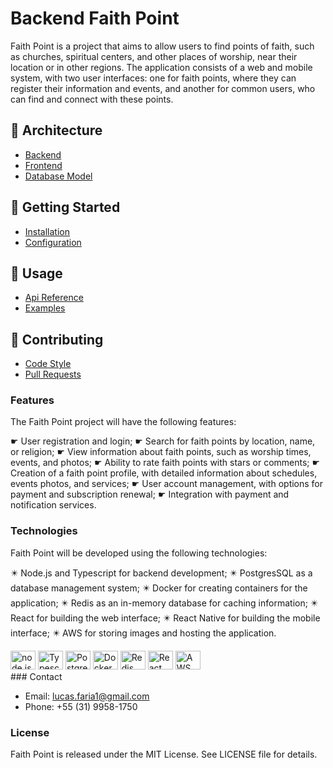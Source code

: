 # Backend Faith Point
Faith Point is a project that aims to allow users to find points of faith, such as churches, spiritual centers, and other places of worship, near their location or in other regions. The application consists of a web and mobile system, with two user interfaces: one for faith points, where they can register their information and events, and another for common users, who can find and connect with these points.

## 📖 Architecture

* [Backend](docs/architecture/backend.md)
* [Frontend](docs/architecture/frontend.md)
* [Database Model](docs/architecture/database-model.md)

## 📃 Getting Started

* [Installation](docs/getting-started/installation.md)
* [Configuration](docs/getting-started/configuration.md)

## 📄 Usage

* [Api Reference](docs/usage/api-reference.md)
* [Examples](docs/usage/examples.md)

## 💬 Contributing

* [Code Style](docs/contributing/code-style.md)
* [Pull Requests](docs/contributing/pull-requests.md)


### Features

The Faith Point project will have the following features:

☛ User registration and login;
☛ Search for faith points by location, name, or religion;
☛ View information about faith points, such as worship times, events, and photos;
☛ Ability to rate faith points with stars or comments;
☛ Creation of a faith point profile, with detailed information about schedules, events photos, and services;
☛ User account management, with options for payment and subscription renewal;
☛ Integration with payment and notification services.


### Technologies

Faith Point will be developed using the following technologies:

✴️ Node.js and Typescript for backend development;
✴️ PostgresSQL as a database management system;
✴️ Docker for creating containers for the application;
✴️ Redis as an in-memory database for caching information;
✴️ React for building the web interface;
✴️ React Native for building the mobile interface;
✴️ AWS for storing images and hosting the application.
<div>
<img height="30" width="40" src="https://cdn.jsdelivr.net/gh/devicons/devicon/icons/nodejs/nodejs-original.svg" alt="node.js"/>
<img height="30" width="40" src="https://cdn.jsdelivr.net/gh/devicons/devicon/icons/typescript/typescript-plain.svg" alt="Typescript"/>
<img height="30" width="40" src="https://cdn.jsdelivr.net/gh/devicons/devicon/icons/postgresql/postgresql-plain.svg" alt="PostgresSQL"/>
<img height="30" width="40" src="https://cdn.jsdelivr.net/gh/devicons/devicon/icons/docker/docker-plain.svg" alt="Docker"/>
<img height="30" width="40" src="https://cdn.jsdelivr.net/gh/devicons/devicon/icons/redis/redis-plain.svg" alt="Redis"/>
<img height="30" width="40" src="https://cdn.jsdelivr.net/gh/devicons/devicon/icons/react/react-original.svg" alt="React"/>
<img height="30" width="40" src="https://cdn.jsdelivr.net/gh/devicons/devicon/icons/amazonwebservices/amazonwebservices-original.svg" alt="AWS"/>
</div>
### Contact

* Email: [lucas.faria1@gmail.com](mailto:lucas.faria1@gmail.com)
* Phone: +55 (31) 9958-1750

### License

Faith Point is released under the MIT License. See LICENSE file for details.



